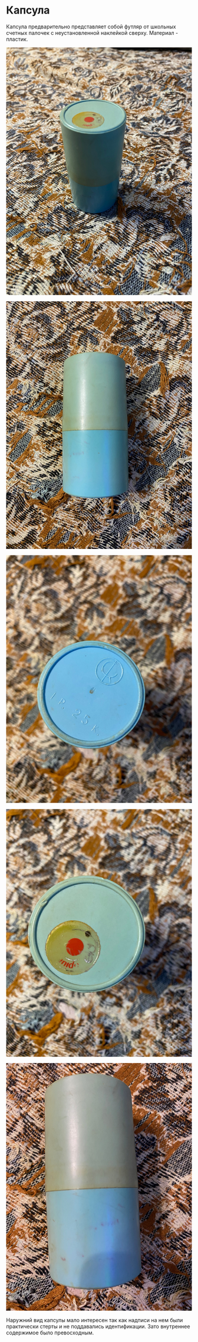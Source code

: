 # Капсула

Капсула предварительно представляет собой футляр от школьных счетных палочек с неустановленной наклейкой сверху. Материал - пластик.

![page1](page_1_1.jpeg)

![page1](page_1_2.jpeg)

![page1](page_1_3.jpeg)

![page1](page_1_4.jpeg)

![page1](page_1_5.jpeg)

Наружний вид капсулы мало интересен так как надписи на нем были практически стерты и не поддавались идентификации. Зато внутреннее содержимое было превосходным.

